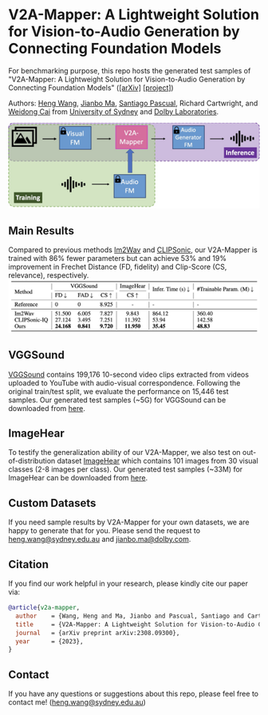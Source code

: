 # V2A-Mapper: A Lightweight Solution for Vision-to-Audio Generation by Connecting Foundation Models

For benchmarking purpose, this repo hosts the generated test samples of "V2A-Mapper: A Lightweight Solution for Vision-to-Audio Generation by Connecting Foundation Models" ([[arXiv]](https://arxiv.org/abs/2308.09300) [[project]](https://v2a-mapper.github.io/))

Authors: [Heng Wang](https://scholar.google.com.au/citations?user=jPj4ViQAAAAJ&hl=en), [Jianbo Ma](https://scholar.google.com/citations?user=1CSIbMsAAAAJ&hl=fr), [Santiago Pascual](https://scholar.google.com/citations?user=7cVOyh0AAAAJ&hl=ca), Richard Cartwright, and [Weidong Cai](https://www.sydney.edu.au/engineering/about/our-people/academic-staff/tom-cai.html) from [University of Sydney](https://www.sydney.edu.au/) and [Dolby Laboratories](https://www.dolby.com/).

![teaser](docs/teaser.jpg)
## Main Results
Compared to previous methods [Im2Wav](https://arxiv.org/abs/2211.03089) and [CLIPSonic](https://arxiv.org/abs/2306.09635), our V2A-Mapper is trained with 86% fewer parameters but can achieve 53% and 19% improvement in Frechet Distance (FD, fidelity) and Clip-Score (CS, relevance), respectively.
![teaser](docs/table.png)

## VGGSound
[VGGSound](https://github.com/hche11/VGGSound) contains 199,176 10-second video clips extracted
from videos uploaded to YouTube with audio-visual correspondence. Following the original train/test split, we evaluate the performance on 15,446 test samples. Our generated test samples (~5G) for VGGSound can be downloaded from [here](https://drive.google.com/drive/folders/18Iw7xv96J5pKP3tlgwPd8hI5nMHFDQsS?usp=sharing).

## ImageHear
To testify the generalization ability of our V2A-Mapper, we also test on out-of-distribution dataset [ImageHear](https://github.com/RoySheffer/im2wav/tree/main/Data/ImageHear) which contains
101 images from 30 visual classes (2-8 images per class). Our generated test samples (~33M) for ImageHear can be downloaded from [here](https://drive.google.com/drive/folders/1Ee8FLdtjgQV1CHP8Aee1FNwCWZVr25Y2?usp=sharing).

## Custom Datasets
If you need sample results by V2A-Mapper for your own datasets, we are happy to generate that for you. Please send the request to [heng.wang@sydney.edu.au](heng.wang@sydney.edu.au) and [jianbo.ma@dolby.com](jianbo.ma@dolby.com).
## Citation
If you find our work helpful in your research, please kindly cite our paper via:
```bibtex
@article{v2a-mapper,
  author    = {Wang, Heng and Ma, Jianbo and Pascual, Santiago and Cartwright, Richard and Cai, Weidong},
  title     = {V2A-Mapper: A Lightweight Solution for Vision-to-Audio Generation by Connecting Foundation Models},
  journal   = {arXiv preprint arXiv:2308.09300},
  year      = {2023},
}
```

## Contact
If you have any questions or suggestions about this repo, please feel free to contact me! ([heng.wang@sydney.edu.au](heng.wang@sydney.edu.au))